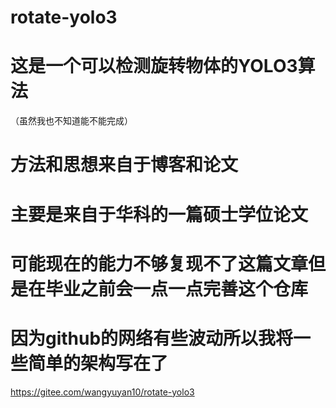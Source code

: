 # rotate-yolo3

# 这是一个可以检测旋转物体的YOLO3算法 
 （虽然我也不知道能不能完成）

# 方法和思想来自于博客和论文

# 主要是来自于华科的一篇硕士学位论文

# 可能现在的能力不够复现不了这篇文章但是在毕业之前会一点一点完善这个仓库

# 因为github的网络有些波动所以我将一些简单的架构写在了
   https://gitee.com/wangyuyan10/rotate-yolo3


